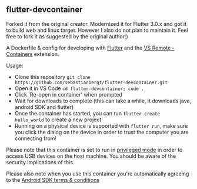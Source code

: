 flutter-devcontainer
--------------------

Forked it from the original creator. Modernized it for Flutter 3.0.x and got it to build web and linux target.
However I also do not plan to maintain it. Feel free to fork it as suggested by the original author:)

A Dockerfile & config for developing with [Flutter](https://flutter.dev/) and 
the [VS Remote - Containers](https://code.visualstudio.com/docs/remote/containers) 
extension. 

Usage: 
* Clone this repository `git clone https://github.com/sebastianbergt/flutter-devcontainer.git`
* Open it in VS Code `cd flutter-devcontainer; code .`
* Click 'Re-open in container' when prompted
* Wait for downloads to complete (this can take a while, it downloads java, android SDK
and flutter)
* Once the container has started, you can run `flutter create hello_world` to create a 
new project
* Running on a physical device is supported with `flutter run`, make sure you click the 
dialog on the device in order to trust the computer you are connecting from!

Please note that this container is set to run in 
[privileged mode](https://docs.docker.com/engine/reference/run/#runtime-privilege-and-linux-capabilities) 
in order to access USB devices on the host machine. You should be aware of the security 
implications of this. 

Please also note when you use this container you're automatically agreeing to the 
[Android SDK terms & conditions](https://developer.android.com/studio/terms)
